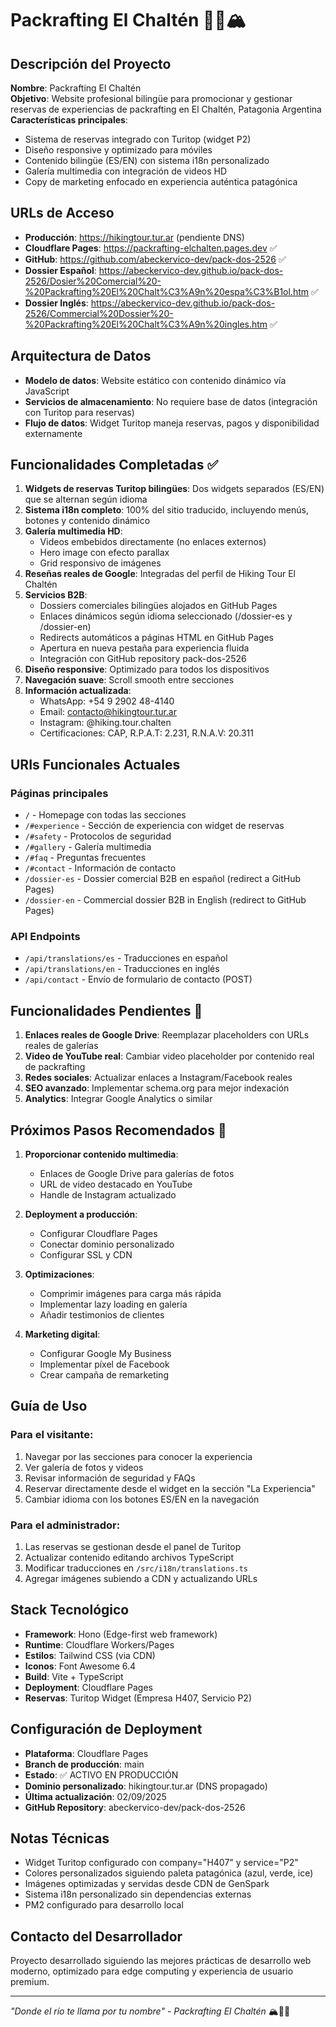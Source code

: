 # Packrafting El Chaltén 🚣‍♂️🏔️

## Descripción del Proyecto
**Nombre**: Packrafting El Chaltén  
**Objetivo**: Website profesional bilingüe para promocionar y gestionar reservas de experiencias de packrafting en El Chaltén, Patagonia Argentina  
**Características principales**: 
- Sistema de reservas integrado con Turitop (widget P2)
- Diseño responsive y optimizado para móviles
- Contenido bilingüe (ES/EN) con sistema i18n personalizado
- Galería multimedia con integración de videos HD
- Copy de marketing enfocado en experiencia auténtica patagónica

## URLs de Acceso
- **Producción**: https://hikingtour.tur.ar (pendiente DNS)
- **Cloudflare Pages**: https://packrafting-elchalten.pages.dev ✅
- **GitHub**: https://github.com/abeckervico-dev/pack-dos-2526 ✅
- **Dossier Español**: https://abeckervico-dev.github.io/pack-dos-2526/Dosier%20Comercial%20-%20Packrafting%20El%20Chalt%C3%A9n%20espa%C3%B1ol.htm ✅
- **Dossier Inglés**: https://abeckervico-dev.github.io/pack-dos-2526/Commercial%20Dossier%20-%20Packrafting%20El%20Chalt%C3%A9n%20ingles.htm ✅

## Arquitectura de Datos
- **Modelo de datos**: Website estático con contenido dinámico vía JavaScript
- **Servicios de almacenamiento**: No requiere base de datos (integración con Turitop para reservas)
- **Flujo de datos**: Widget Turitop maneja reservas, pagos y disponibilidad externamente

## Funcionalidades Completadas ✅
1. **Widgets de reservas Turitop bilingües**: Dos widgets separados (ES/EN) que se alternan según idioma
2. **Sistema i18n completo**: 100% del sitio traducido, incluyendo menús, botones y contenido dinámico
3. **Galería multimedia HD**: 
   - Videos embebidos directamente (no enlaces externos)
   - Hero image con efecto parallax
   - Grid responsivo de imágenes
4. **Reseñas reales de Google**: Integradas del perfil de Hiking Tour El Chaltén
5. **Servicios B2B**: 
   - Dossiers comerciales bilingües alojados en GitHub Pages
   - Enlaces dinámicos según idioma seleccionado (/dossier-es y /dossier-en)
   - Redirects automáticos a páginas HTML en GitHub Pages
   - Apertura en nueva pestaña para experiencia fluida
   - Integración con GitHub repository pack-dos-2526
6. **Diseño responsive**: Optimizado para todos los dispositivos
7. **Navegación suave**: Scroll smooth entre secciones
8. **Información actualizada**: 
   - WhatsApp: +54 9 2902 48-4140
   - Email: contacto@hikingtour.tur.ar
   - Instagram: @hiking.tour.chalten
   - Certificaciones: CAP, R.P.A.T: 2.231, R.N.A.V: 20.311

## URIs Funcionales Actuales

### Páginas principales
- `/` - Homepage con todas las secciones
- `/#experience` - Sección de experiencia con widget de reservas
- `/#safety` - Protocolos de seguridad
- `/#gallery` - Galería multimedia
- `/#faq` - Preguntas frecuentes
- `/#contact` - Información de contacto
- `/dossier-es` - Dossier comercial B2B en español (redirect a GitHub Pages)
- `/dossier-en` - Commercial dossier B2B in English (redirect to GitHub Pages)

### API Endpoints
- `/api/translations/es` - Traducciones en español
- `/api/translations/en` - Traducciones en inglés
- `/api/contact` - Envío de formulario de contacto (POST)

## Funcionalidades Pendientes 🔄
1. **Enlaces reales de Google Drive**: Reemplazar placeholders con URLs reales de galerías
2. **Video de YouTube real**: Cambiar video placeholder por contenido real de packrafting
3. **Redes sociales**: Actualizar enlaces a Instagram/Facebook reales
4. **SEO avanzado**: Implementar schema.org para mejor indexación
5. **Analytics**: Integrar Google Analytics o similar

## Próximos Pasos Recomendados 🎯
1. **Proporcionar contenido multimedia**:
   - Enlaces de Google Drive para galerías de fotos
   - URL de video destacado en YouTube
   - Handle de Instagram actualizado

2. **Deployment a producción**:
   - Configurar Cloudflare Pages
   - Conectar dominio personalizado
   - Configurar SSL y CDN

3. **Optimizaciones**:
   - Comprimir imágenes para carga más rápida
   - Implementar lazy loading en galería
   - Añadir testimonios de clientes

4. **Marketing digital**:
   - Configurar Google My Business
   - Implementar píxel de Facebook
   - Crear campaña de remarketing

## Guía de Uso

### Para el visitante:
1. Navegar por las secciones para conocer la experiencia
2. Ver galería de fotos y videos
3. Revisar información de seguridad y FAQs
4. Reservar directamente desde el widget en la sección "La Experiencia"
5. Cambiar idioma con los botones ES/EN en la navegación

### Para el administrador:
1. Las reservas se gestionan desde el panel de Turitop
2. Actualizar contenido editando archivos TypeScript
3. Modificar traducciones en `/src/i18n/translations.ts`
4. Agregar imágenes subiendo a CDN y actualizando URLs

## Stack Tecnológico
- **Framework**: Hono (Edge-first web framework)
- **Runtime**: Cloudflare Workers/Pages
- **Estilos**: Tailwind CSS (via CDN)
- **Iconos**: Font Awesome 6.4
- **Build**: Vite + TypeScript
- **Deployment**: Cloudflare Pages
- **Reservas**: Turitop Widget (Empresa H407, Servicio P2)

## Configuración de Deployment
- **Plataforma**: Cloudflare Pages
- **Branch de producción**: main
- **Estado**: ✅ ACTIVO EN PRODUCCIÓN
- **Dominio personalizado**: hikingtour.tur.ar (DNS propagado)
- **Última actualización**: 02/09/2025
- **GitHub Repository**: abeckervico-dev/pack-dos-2526

## Notas Técnicas
- Widget Turitop configurado con company="H407" y service="P2"
- Colores personalizados siguiendo paleta patagónica (azul, verde, ice)
- Imágenes optimizadas y servidas desde CDN de GenSpark
- Sistema i18n personalizado sin dependencias externas
- PM2 configurado para desarrollo local

## Contacto del Desarrollador
Proyecto desarrollado siguiendo las mejores prácticas de desarrollo web moderno, optimizado para edge computing y experiencia de usuario premium.

---
*"Donde el río te llama por tu nombre" - Packrafting El Chaltén* 🏔️🚣‍♂️